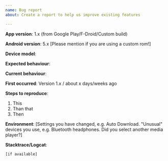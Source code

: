 ```yaml
---
name: Bug report
about: Create a report to help us improve existing features

---
```


<!--
DELETE ME

Use the search function to see if someone else has already submitted the same bug report.

You don't need to adhere to the template strictly. Feel free to leave out information you feel is not important or does not make sense.

If you are experiencing a crash, including the stacktrace will likely get it fixed sooner.
-->

**App version**: 1.x (from Google Play/F-Droid/Custom build)

**Android version**: 5.x [Please mention if you are using a custom rom!]

**Device model**:

**Expected behaviour**:

**Current behaviour**:

**First occurred**: Version 1.x / about x days/weeks ago

**Steps to reproduce**:

1. This
1. Than that
1. Then

**Environment**: [Settings you have changed, e.g. Auto Download. "Unusual" devices you use, e.g. Bluetooth headphones. Did you select another media player?]

**Stacktrace/Logcat**: 
```
[if available]
```
